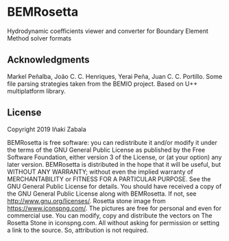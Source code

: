 # BEMRosetta
Hydrodynamic coefficients viewer and converter for Boundary Element Method solver formats


## Acknowledgments

Markel Peñalba, João C. C. Henriques, Yerai Peña, Juan C. C. Portillo.
Some file parsing strategies taken from the BEMIO project.
Based on U++ multiplatform library.


## License

Copyright 2019 Iñaki Zabala

BEMRosetta is free software: you can redistribute it and/or modify it under the terms of the GNU General Public License as published by the Free Software Foundation, either version 3 of the License, or (at your option) any later version.
BEMRosetta is distributed in the hope that it will be useful, but WITHOUT ANY WARRANTY; without even the implied warranty of MERCHANTABILITY or FITNESS FOR A PARTICULAR PURPOSE. See the GNU General Public License for details.
You should have received a copy of the GNU General Public License along with BEMRosetta. If not, see http://www.gnu.org/licenses/.
Rosetta stone image from https://www.iconspng.com/. The pictures are free for personal and even for commercial use. You can modify, copy and distribute the vectors on The Rosetta Stone in iconspng.com. All without asking for permission or setting a link to the source. So, attribution is not required.
